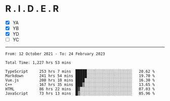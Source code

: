 # R . I . D . E . R

- [x] YA
- [x] YB
- [x] YD
- [ ] YC

---

<!--START_SECTION:waka-->

```text
From: 12 October 2021 - To: 24 February 2023

Total Time: 1,227 hrs 53 mins

TypeScript     253 hrs 7 mins  █████░░░░░░░░░░░░░░░░░░░░   20.62 %
Markdown       241 hrs 54 mins █████░░░░░░░░░░░░░░░░░░░░   19.70 %
Vue.js         200 hrs 10 mins ████░░░░░░░░░░░░░░░░░░░░░   16.30 %
C++            167 hrs 35 mins ███▒░░░░░░░░░░░░░░░░░░░░░   13.65 %
HTML           86 hrs 22 mins  █▓░░░░░░░░░░░░░░░░░░░░░░░   07.03 %
JavaScript     73 hrs 13 mins  █▒░░░░░░░░░░░░░░░░░░░░░░░   05.96 %
```

<!--END_SECTION:waka-->

